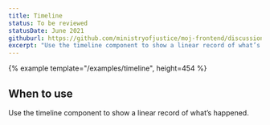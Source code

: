 ```yaml
---
title: Timeline
status: To be reviewed
statusDate: June 2021
githuburl: https://github.com/ministryofjustice/moj-frontend/discussions/716
excerpt: "Use the timeline component to show a linear record of what’s happened."
---
```


{% example template="/examples/timeline", height=454 %}

## When to use

Use the timeline component to show a linear record of what’s happened.
